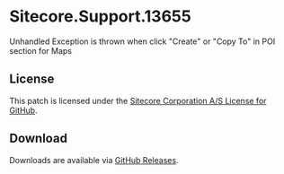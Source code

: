 # Sitecore.Support.13655
Unhandled Exception is thrown when click &quot;Create&quot; or &quot;Copy To&quot; in POI section for Maps

## License  
This patch is licensed under the [Sitecore Corporation A/S License for GitHub](https://github.com/sitecoresupport/Sitecore.Support.13655/blob/master/LICENSE).  

## Download  
Downloads are available via [GitHub Releases](https://github.com/sitecoresupport/Sitecore.Support.13655/releases).  

